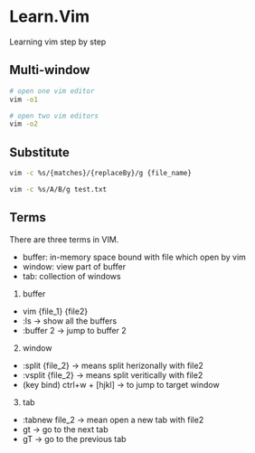# Learn.Vim
Learning vim step by step

Multi-window
---
```bash
# open one vim editor
vim -o1

# open two vim editors
vim -o2
```


Substitute
---
```bash
vim -c %s/{matches}/{replaceBy}/g {file_name}

vim -c %s/A/B/g test.txt
```

Terms
---
There are three terms in VIM.
- buffer: in-memory space bound with file which open by vim
- window: view part of buffer
- tab: collection of windows


1. buffer
  - vim {file_1} {file2}
  - :ls -> show all the buffers
  - :buffer 2 -> jump to buffer 2
2. window
  - :split {file_2} -> means split herizonally with file2
  - :vsplit {file_2} -> means split veritically with file2
  - (key bind) ctrl+w + [hjkl] -> to jump to target window
3. tab
  - :tabnew file_2 -> mean open a new tab with file2
  - gt -> go to the next tab
  - gT -> go to the previous tab
